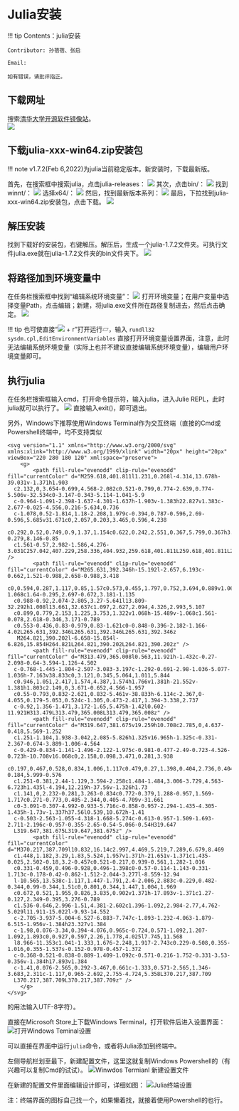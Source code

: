 # Julia安装

!!! tip
    Contents：julia安装

    Contributor: 孙蓓蓓、张启

    Email:

    如有错误，请批评指正。

## 下载网址

搜索[清华大学开源软件镜像站](https://mirrors.tuna.tsinghua.edu.cn/)。  
![](../assets/1.png)

## 下载julia-xxx-win64.zip安装包

!!! note
    v1.7.2(Feb 6,2022)为julia当前稳定版本。新安装时，下载最新版。

首先，在搜索框中搜索julia，点击julia-releases：
![](../assets/2.png)
其次，点击bin/：
![](../assets/3.png)
找到winnt/：
![](../assets/4.png)
选择x64/：
![](../assets/5.png)
然后，找到最新版本系列：
![](../assets/6.png)
最后，下拉找到julia-xxx-win64.zip安装包，点击下载。
![](../assets/7.png)

## 解压安装

找到下载好的安装包，右键解压。解压后，生成一个julia-1.7.2文件夹。可执行文件julia.exe就在julia-1.7.2文件夹的bin文件夹下。
![](../assets/8.png)

## 将路径加到环境变量中

在任务栏搜索框中找到“编辑系统环境变量”：
![](../assets/9.png)
打开环境变量；在用户变量中选择变量Path，点击编辑；新建，将julia.exe文件所在路径复制进去，然后点击确定。
![](../assets/10.png)

!!! tip
    也可使直接“![](../assets/icon-win.svg) + r”打开运行▱，输入 `rundll32 sysdm.cpl,EditEnvironmentVariables` 直接打开环境变量设置界面，注意，此时无法编辑系统环境变量（实际上也并不建议直接编辑系统环境变量），编辑用户环境变量即可。

## 执行julia

在任务栏搜索框输入cmd，打开命令提示符，输入julia，进入Julie REPL，此时julia就可以执行了。
![](../assets/11.png)
直接输入exit()，即可退出。

另外，Windows下推荐使用Windows Terminal作为交互终端（直接的Cmd或Powershell终端中，均不支持类似

```@raw html
<svg version="1.1" xmlns="http://www.w3.org/2000/svg" xmlns:xlink="http://www.w3.org/1999/xlink" width="20px" height="20px" viewBox="220 280 180 120" xml:space="preserve">
    <g>
        <path fill-rule="evenodd" clip-rule="evenodd" fill="currentColor" d="M259.618,401.811l1.231,0.268l-4.314,13.678h-39.031v-1.371h1.903
  c2.132,0,3.654-0.699,4.568-2.082c0.521-0.799,0.774-2.639,0.774-5.506v-32.534c0-3.147-0.343-5.114-1.041-5.9
  c-0.964-1.091-2.398-1.637-4.301-1.637h-1.903v-1.383h22.827v1.383c-2.677-0.025-4.556,0.216-5.634,0.736
  c-1.078,0.52-1.814,1.18-2.208,1.979c-0.394,0.787-0.596,2.69-0.596,5.685v31.671c0,2.057,0.203,3.465,0.596,4.238
  c0.292,0.52,0.749,0.9,1.37,1.154c0.622,0.242,2.551,0.367,5.799,0.367h3.68c3.87,0,6.586-0.279,8.146-0.85
  c1.561-0.57,2.982-1.586,4.276-3.031C257.042,407.229,258.336,404.932,259.618,401.811L259.618,401.811L259.618,401.811z" />
        <path fill-rule="evenodd" clip-rule="evenodd" fill="currentColor" d="M265.631,392.346h-15.192l-2.657,6.193c-0.662,1.521-0.988,2.658-0.988,3.418
  c0,0.594,0.287,1.117,0.85,1.57c0.573,0.455,1.797,0.752,3.694,0.889v1.068H238.98v-1.068c1.64-0.295,2.697-0.672,3.181-1.135
  c0.988-0.92,2.074-2.805,3.27-5.641l13.809-32.292h1.008l13.661,32.637c1.097,2.627,2.094,4.326,2.993,5.107
  c0.899,0.779,2.153,1.225,3.753,1.322v1.068h-15.489v-1.068c1.561-0.078,2.618-0.346,3.171-0.789
  c0.553-0.436,0.83-0.979,0.83-1.621c0-0.848-0.396-2.182-1.166-4.02L265.631,392.346L265.631,392.346L265.631,392.346z
   M264.821,390.202l-6.658-15.854l-6.826,15.854H264.821L264.821,390.202L264.821,390.202z" />
        <path fill-rule="evenodd" clip-rule="evenodd" fill="currentColor" d="M313.479,365.008l0.563,11.921h-1.432c-0.27-2.098-0.64-3.594-1.126-4.502
  c-0.768-1.445-1.804-2.507-3.083-3.197c-1.292-0.691-2.98-1.036-5.077-1.036h-7.163v38.833c0,3.121,0.345,5.064,1.011,5.844
  c0.946,1.051,2.417,1.574,4.387,1.574h1.766v1.381h-21.552v-1.381h1.803c2.149,0,3.671-0.652,4.566-1.957
  c0.55-0.793,0.832-2.621,0.832-5.461v-38.833h-6.114c-2.367,0-4.055,0.179-5.053,0.524c-1.305,0.473-2.417,1.394-3.338,2.737
  c-0.92,1.356-1.471,3.172-1.65,5.475h-1.42l0.602-11.921H313.479L313.479,365.008L313.479,365.008z" />
        <path fill-rule="evenodd" clip-rule="evenodd" fill="currentColor" d="M319.647,381.675v19.259h10.708c2.785,0,4.637-0.418,5.569-1.252
  c1.251-1.104,1.938-3.042,2.085-5.826h1.325v16.965h-1.325c-0.331-2.367-0.674-3.889-1.006-4.564
  c-0.429-0.834-1.141-1.496-2.122-1.975c-0.981-0.477-2.49-0.723-4.526-0.723h-10.708v16.068c0,2.158,0.098,3.471,0.281,3.938
  c0.197,0.467,0.528,0.834,1.006,1.117c0.479,0.27,1.398,0.404,2.736,0.404h8.267c2.748,0,4.76-0.184,5.999-0.576
  c1.251-0.381,2.44-1.129,3.594-2.258c1.484-1.484,3.006-3.729,4.563-6.723h1.435l-4.194,12.219h-37.56v-1.326h1.73
  c1.141,0,2.232-0.281,3.263-0.834c0.772-0.379,1.288-0.957,1.569-1.717c0.271-0.773,0.405-2.344,0.405-4.709v-31.661
  c0-3.091-0.307-4.992-0.933-5.716c-0.858-0.957-2.294-1.435-4.305-1.435h-1.73v-1.337h37.56l0.539,10.672h-1.41
  c-0.503-2.563-1.055-4.318-1.668-5.274c-0.613-0.957-1.509-1.693-2.711-2.196c-0.957-0.355-2.65-0.54-5.066-0.54H319.647
  L319.647,381.675L319.647,381.675z" />
        <path fill-rule="evenodd" clip-rule="evenodd" fill="currentColor" d="M370.217,387.709l10.832,16.14c2.997,4.469,5.219,7.289,6.679,8.469
  c1.448,1.182,3.29,1.83,5.524,1.957v1.371h-21.651v-1.371c1.435-0.025,2.502-0.18,3.2-0.457c0.521-0.217,0.939-0.561,1.282-1.016
  c0.331-0.459,0.496-0.928,0.496-1.398c0-0.57-0.114-1.143-0.331-1.713c-0.178-0.42-0.862-1.512-2.044-3.277l-8.559-12.94
  l-10.565,13.538c-1.117,1.447-1.791,2.4-2.006,2.883c-0.229,0.482-0.344,0.99-0.344,1.51c0,0.801,0.344,1.447,1.004,1.969
  c0.672,0.521,1.955,0.826,3.835,0.902v1.371h-17.893v-1.371c1.27-0.127,2.349-0.395,3.276-0.789
  c1.536-0.646,2.996-1.51,4.381-2.602c1.396-1.092,2.984-2.77,4.762-5.029l11.911-15.022l-9.93-14.552
  c-2.705-3.937-5.004-6.527-6.883-7.747c-1.893-1.232-4.063-1.879-6.515-1.956v-1.384h23.327v1.384
  c-1.98,0.076-3.34,0.394-4.076,0.965c-0.724,0.571-1.092,1.207-1.092,1.893c0,0.927,0.597,2.26,1.778,4.025l7.745,11.568
  l8.966-11.353c1.041-1.333,1.676-2.248,1.917-2.743c0.229-0.508,0.355-1.016,0.355-1.537s-0.152-0.978-0.457-1.372
  c-0.368-0.521-0.838-0.889-1.409-1.092c-0.571-0.216-1.752-0.331-3.53-0.356v-1.384h17.893v1.384
  c-1.41,0.076-2.565,0.292-3.467,0.661c-1.333,0.571-2.565,1.346-3.683,2.311c-1.117,0.965-2.692,2.755-4.724,5.358L370.217,387.709
  L370.217,387.709L370.217,387.709z" />
    </g>
</svg>
```

的用法输入UTF-8字符）。

直接在Microsoft Store上下载Windows Terminal，打开软件后进入设置界面：
![打开Windows Teminal设置](../assets/12.png)

可以直接在界面中运行`julia`命令，或者将Julia添加到终端中。

左侧导航栏划至最下，新建配置文件，这里这就复制Windows Powershell的（有兴趣可以复制Cmd的试试）。
![Winwdos Termianl 新建设置文件](../assets/13.png)

在新建的配置文件里面编辑设计即可，详细如图：
![Julia终端设置](../assets/14.png)

注：终端界面的图标自己找一个，如果懒着找，就接着使用Powershell的也行。
